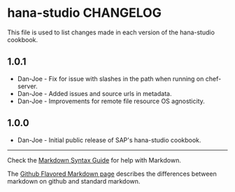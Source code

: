 hana-studio CHANGELOG
===================

This file is used to list changes made in each version of the hana-studio cookbook.

1.0.1
-----
- Dan-Joe - Fix for issue with slashes in the path when running on chef-server.
- Dan-Joe - Added issues and source urls in metadata.
- Dan-Joe - Improvements for remote file resource OS agnosticity.

1.0.0
-----
- Dan-Joe - Initial public release of SAP's hana-studio cookbook.

- - -
Check the [Markdown Syntax Guide](http://daringfireball.net/projects/markdown/syntax) for help with Markdown.

The [Github Flavored Markdown page](http://github.github.com/github-flavored-markdown/) describes the differences between markdown on github and standard markdown.
